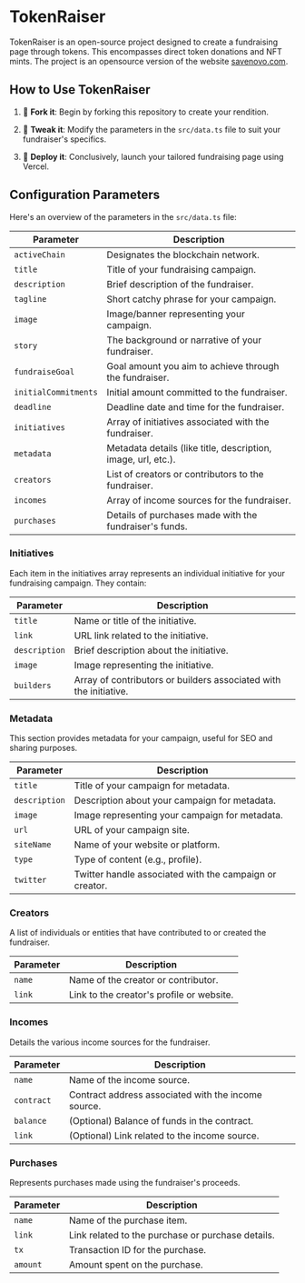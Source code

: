 # TokenRaiser

TokenRaiser is an open-source project designed to create a fundraising page through tokens. This encompasses direct token donations and NFT mints. The project is an opensource version of the website [savenovo.com](https://savenovo.com).

## How to Use TokenRaiser
1. 🍴 **Fork it**: Begin by forking this repository to create your rendition.

2. 🔧 **Tweak it**: Modify the parameters in the `src/data.ts` file to suit your fundraiser's specifics.

3. 🚀 **Deploy it**: Conclusively, launch your tailored fundraising page using Vercel.

## Configuration Parameters
Here's an overview of the parameters in the `src/data.ts` file:

| Parameter            | Description                                                         |
|----------------------|---------------------------------------------------------------------|
| `activeChain`        | Designates the blockchain network.                                  |
| `title`              | Title of your fundraising campaign.                                 |
| `description`        | Brief description of the fundraiser.                                |
| `tagline`            | Short catchy phrase for your campaign.                              |
| `image`              | Image/banner representing your campaign.                            |
| `story`              | The background or narrative of your fundraiser.                     |
| `fundraiseGoal`      | Goal amount you aim to achieve through the fundraiser.              |
| `initialCommitments` | Initial amount committed to the fundraiser.                         |
| `deadline`           | Deadline date and time for the fundraiser.                          |
| `initiatives`        | Array of initiatives associated with the fundraiser.                |
| `metadata`           | Metadata details (like title, description, image, url, etc.).       |
| `creators`           | List of creators or contributors to the fundraiser.                 |
| `incomes`            | Array of income sources for the fundraiser.                         |
| `purchases`          | Details of purchases made with the fundraiser's funds.              |


### Initiatives
Each item in the initiatives array represents an individual initiative for your fundraising campaign. They contain:

| Parameter     | Description                                                   |
|---------------|---------------------------------------------------------------|
| `title`       | Name or title of the initiative.                               |
| `link`        | URL link related to the initiative.                            |
| `description` | Brief description about the initiative.                        |
| `image`       | Image representing the initiative.                             |
| `builders`    | Array of contributors or builders associated with the initiative. |

### Metadata
This section provides metadata for your campaign, useful for SEO and sharing purposes.

| Parameter     | Description                                                    |
|---------------|----------------------------------------------------------------|
| `title`       | Title of your campaign for metadata.                            |
| `description` | Description about your campaign for metadata.                   |
| `image`       | Image representing your campaign for metadata.                  |
| `url`         | URL of your campaign site.                                      |
| `siteName`    | Name of your website or platform.                               |
| `type`        | Type of content (e.g., profile).                                |
| `twitter`     | Twitter handle associated with the campaign or creator.         |

### Creators
A list of individuals or entities that have contributed to or created the fundraiser.

| Parameter | Description                               |
|-----------|-------------------------------------------|
| `name`    | Name of the creator or contributor.        |
| `link`    | Link to the creator's profile or website.  |

### Incomes
Details the various income sources for the fundraiser.

| Parameter  | Description                                                     |
|------------|-----------------------------------------------------------------|
| `name`     | Name of the income source.                                       |
| `contract` | Contract address associated with the income source.             |
| `balance`  | (Optional) Balance of funds in the contract.                    |
| `link`     | (Optional) Link related to the income source.                   |

### Purchases
Represents purchases made using the fundraiser's proceeds.

| Parameter | Description                                                  |
|-----------|--------------------------------------------------------------|
| `name`    | Name of the purchase item.                                    |
| `link`    | Link related to the purchase or purchase details.             |
| `tx`      | Transaction ID for the purchase.                              |
| `amount`  | Amount spent on the purchase.                                 |
